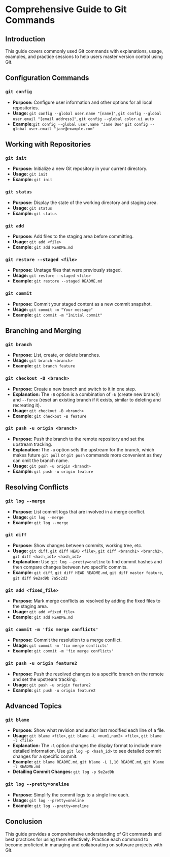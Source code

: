 # Comprehensive Guide to Git Commands

## Introduction

This guide covers commonly used Git commands with explanations, usage, examples, and practice sessions to help users master version control using Git.

## Configuration Commands

### `git config`

- **Purpose:** Configure user information and other options for all local repositories.
- **Usage:** `git config --global user.name "[name]"`, `git config --global user.email "[email address]"`, `git config --global color.ui auto`
- **Example:**`git config --global user.name "Jane Doe"` `git config --global user.email "jane@example.com"`

## Working with Repositories

### `git init`

- **Purpose:** Initialize a new Git repository in your current directory.
- **Usage:** `git init`
- **Example:** `git init`

### `git status`

- **Purpose:** Display the state of the working directory and staging area.
- **Usage:** `git status`
- **Example:** `git status`

### `git add`

- **Purpose:** Add files to the staging area before committing.
- **Usage:** `git add <file>`
- **Example:** `git add README.md`

### `git restore --staged <file>`

- **Purpose:** Unstage files that were previously staged.
- **Usage:** `git restore --staged <file>`
- **Example:** `git restore --staged README.md`

### `git commit`

- **Purpose:** Commit your staged content as a new commit snapshot.
- **Usage:** `git commit -m "Your message"`
- **Example:** `git commit -m "Initial commit"`

## Branching and Merging

### `git branch`

- **Purpose:** List, create, or delete branches.
- **Usage:** `git branch <branch>`
- **Example:** `git branch feature`

### `git checkout -B <branch>`

- **Purpose:** Create a new branch and switch to it in one step.
- **Explanation:** The `-B` option is a combination of `-b` (create new branch) and `--force` (reset an existing branch if it exists, similar to deleting and recreating it).
- **Usage:** `git checkout -B <branch>`
- **Example:** `git checkout -B feature`

### `git push -u origin <branch>`

- **Purpose:** Push the branch to the remote repository and set the upstream tracking.
- **Explanation:** The `-u` option sets the upstream for the branch, which makes future `git pull` or `git push` commands more convenient as they can omit the branch name.
- **Usage:** `git push -u origin <branch>`
- **Example:** `git push -u origin feature`

## Resolving Conflicts

### `git log --merge`

- **Purpose:** List commit logs that are involved in a merge conflict.
- **Usage:** `git log --merge`
- **Example:** `git log --merge`

### `git diff`

- **Purpose:** Show changes between commits, working tree, etc.
- **Usage:** `git diff`, `git diff HEAD <file>`, `git diff <branch1> <branch2>`, `git diff <hash_id1> <hash_id2>`
- **Explanation:** Use `git log --pretty=oneline` to find commit hashes and then compare changes between two specific commits.
- **Example:** `git diff`, `git diff HEAD README.md`, `git diff master feature`, `git diff 9e2ad9b 7a5c2d3`

### `git add <fixed_file>`

- **Purpose:** Mark merge conflicts as resolved by adding the fixed files to the staging area.
- **Usage:** `git add <fixed_file>`
- **Example:** `git add README.md`

### `git commit -m 'fix merge conflicts'`

- **Purpose:** Commit the resolution to a merge conflict.
- **Usage:** `git commit -m 'fix merge conflicts'`
- **Example:** `git commit -m 'fix merge conflicts'`

### `git push -u origin feature2`

- **Purpose:** Push the resolved changes to a specific branch on the remote and set the upstream tracking.
- **Usage:** `git push -u origin feature2`
- **Example:** `git push -u origin feature2`

## Advanced Topics

### `git blame`

- **Purpose:** Show what revision and author last modified each line of a file.
- **Usage:** `git blame <file>`, `git blame -L <num1,num2> <file>`, `git blame -l <file>`
- **Explanation:** The `-l` option changes the display format to include more detailed information. Use `git log -p <hash_id>` to see detailed commit changes for a specific commit.
- **Example:** `git blame README.md`, `git blame -L 1,10 README.md`, `git blame -l README.md`
- **Detailing Commit Changes:** `git log -p 9e2ad9b`

### `git log --pretty=oneline`

- **Purpose:** Simplify the commit logs to a single line each.
- **Usage:** `git log --pretty=oneline`
- **Example:** `git log --pretty=oneline`

## Conclusion

This guide provides a comprehensive understanding of Git commands and best practices for using them effectively. Practice each command to become proficient in managing and collaborating on software projects with Git.

